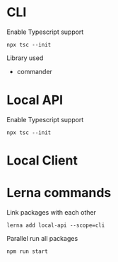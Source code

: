 # CLI
Enable Typescript support
```shell
npx tsc --init
```
Library used
- commander

# Local API
Enable Typescript support
```shell
npx tsc --init
```

# Local Client

# Lerna commands
Link packages with each other
```shell
lerna add local-api --scope=cli
```

Parallel run all packages
```shell
npm run start
```


